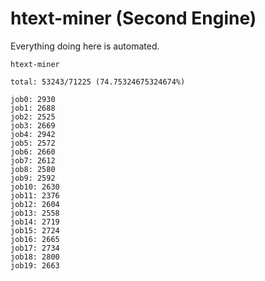 # htext-miner (Second Engine)

Everything doing here is automated.

```
htext-miner

total: 53243/71225 (74.75324675324674%)

job0: 2930
job1: 2688
job2: 2525
job3: 2669
job4: 2942
job5: 2572
job6: 2660
job7: 2612
job8: 2580
job9: 2592
job10: 2630
job11: 2376
job12: 2604
job13: 2558
job14: 2719
job15: 2724
job16: 2665
job17: 2734
job18: 2800
job19: 2663
```